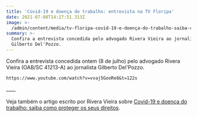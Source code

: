 ```yaml
---
title: 'Covid-19 e doença do trabalho: entrevista na TV Floripa'
date: 2021-07-08T14:27:51.313Z
image: >-
  /admin/content/media/tv-floripa-covid-19-e-doença-do-trabalho-saiba-como-proteger-os-seus-direitos.-vvaj5goore8-640x360-4m00s-.png
summary: >-
  Confira a entrevista concedida pelo advogado Rivera Vieira ao jornalista
  Gilberto Del'Pozzo.
---
```

Confira a entrevista concedida ontem (8 de julho) pelo advogado Rivera Vieira (OAB/SC 41213-A) ao jornalista Gilberto Del'Pozzo.

```youtube
https://www.youtube.com/watch?v=vvaj5GooRe8&t=122s
```

\_\_\_\_\
\
Veja também o artigo escrito por Rivera Vieira sobre [Covid-19 e doença do trabalho: saiba como proteger os seus direitos](https://www.slpgadvogados.adv.br/noticias/covid-19-e-doen%C3%A7a-do-trabalho-saiba-como-proteger-os-seus-direitos).
